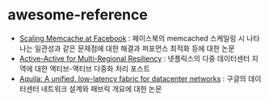 # awesome-reference

* [Scaling Memcache at Facebook](https://www.usenix.org/system/files/conference/nsdi13/nsdi13-final170_update.pdf) : 페이스북의 memcached 스케일링 시 나타나는 일관성과 같은 문제점에 대한 해결과 퍼포먼스 최적화 등에 대한 논문
* [Active-Active for Multi-Regional Resiliency](https://netflixtechblog.com/active-active-for-multi-regional-resiliency-c47719f6685b) : 넷플릭스의 다중 데이터센터 지역에 대한 액티브-액티브 다중화 처리 포스트
* [Aquila: A unified, low-latency fabric for datacenter networks](https://www.usenix.org/system/files/nsdi22-paper-gibson.pdf) : 구글의 데이터센터 네트워크 설계와 패브릭 개요에 대한 논문
